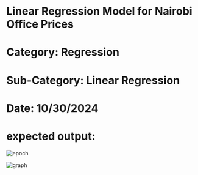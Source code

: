 # Linear Regression Model for Nairobi Office Prices <br>
# Category: Regression <br>
# Sub-Category: Linear Regression <br>
# Date: 10/30/2024 <br>

# expected output:
![epoch](https://github.com/user-attachments/assets/eafd7a3f-3844-4110-9546-220e0bef3428)

![graph](https://github.com/user-attachments/assets/89161eee-b578-4b5c-9cea-79dea5e1b1ba)

